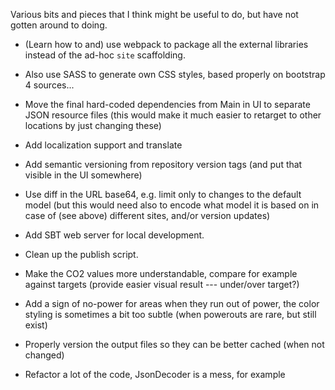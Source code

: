 Various bits and pieces that I think might be useful to do, but have
not gotten around to doing.

* (Learn how to and) use webpack to package all the external
  libraries instead of the ad-hoc `site` scaffolding.

* Also use SASS to generate own CSS styles, based properly on
  bootstrap 4 sources...

* Move the final hard-coded dependencies from Main in UI to separate
  JSON resource files (this would make it much easier to retarget to
  other locations by just changing these)

* Add localization support and translate

* Add semantic versioning from repository version tags (and put that
  visible in the UI somewhere)

* Use diff in the URL base64, e.g. limit only to changes to the
  default model (but this would need also to encode what model it is
  based on in case of (see above) different sites, and/or version
  updates)

* Add SBT web server for local development.

* Clean up the publish script.

* Make the CO2 values more understandable, compare for example against
  targets (provide easier visual result --- under/over target?)

* Add a sign of no-power for areas when they run out of power, the
  color styling is sometimes a bit too subtle (when powerouts are
  rare, but still exist)

* Properly version the output files so they can be better cached (when
  not changed)

* Refactor a lot of the code, JsonDecoder is a mess, for example

